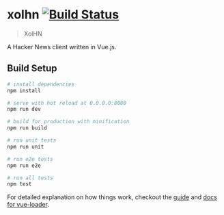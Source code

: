 # xolhn [![Build Status](https://travis-ci.org/xolan/xolhn.svg?branch=master)](https://travis-ci.org/xolan/xolhn)

> XolHN

A Hacker News client written in Vue.js.

## Build Setup

``` bash
# install dependencies
npm install

# serve with hot reload at 0.0.0.0:8080
npm run dev

# build for production with minification
npm run build

# run unit tests
npm run unit

# run e2e tests
npm run e2e

# run all tests
npm test
```

For detailed explanation on how things work, checkout the [guide](http://vuejs-templates.github.io/webpack/) and [docs for vue-loader](http://vuejs.github.io/vue-loader).
